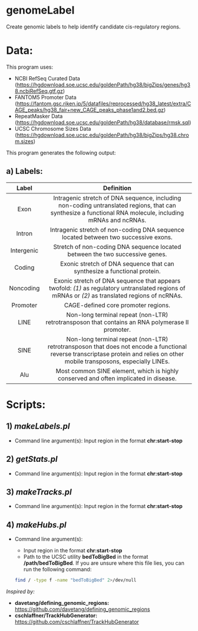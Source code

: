 # genomeLabel
Create genomic labels to help identify candidate cis-regulatory regions.

# Data:
This program uses:
- NCBI RefSeq Curated Data (https://hgdownload.soe.ucsc.edu/goldenPath/hg38/bigZips/genes/hg38.ncbiRefSeq.gtf.gz)
- FANTOM5 Promoter Data (https://fantom.gsc.riken.jp/5/datafiles/reprocessed/hg38_latest/extra/CAGE_peaks/hg38_fair+new_CAGE_peaks_phase1and2.bed.gz)
- RepeatMasker Data (https://hgdownload.soe.ucsc.edu/goldenPath/hg38/database/rmsk.sql)
- UCSC Chromosome Sizes Data (https://hgdownload.soe.ucsc.edu/goldenPath/hg38/bigZips/hg38.chrom.sizes)

This program generates the following output:
## a) Labels:

Label | Definition
:---: | :---:
Exon | Intragenic stretch of DNA sequence, including non-coding untranslated regions, that can synthesize a functional RNA molecule, including mRNAs and ncRNAs.
Intron |  Intragenic stretch of non-coding DNA sequence located between two successive exons.
Intergenic |  Stretch of non-coding DNA sequence located between the two successive genes.
Coding | Exonic stretch of DNA sequence that can synthesize a functional protein.
Noncoding | Exonic stretch of DNA sequence that appears twofold: *(1)* as regulatory untranslated regions of mRNAs or *(2)* as translated regions of ncRNAs.
Promoter | CAGE-defined core promoter regions.
LINE | Non-long terminal repeat (non-LTR) retrotransposon that contains an RNA polymerase II promoter.
SINE | Non-long terminal repeat (non-LTR) retrotransposon that does not encode a functional reverse transcriptase protein and relies on other mobile transposons, especially LINEs.
Alu | Most common SINE element, which is highly conserved and often implicated in disease.


# Scripts:
## 1) *makeLabels.pl*
- Command line argument(s): Input region in the format **chr:start-stop**

## 2) *getStats.pl*
- Command line argument(s): Input region in the format **chr:start-stop**

## 3) *makeTracks.pl*
- Command line argument(s): Input region in the format **chr:start-stop**

## 4) *makeHubs.pl*
- Command line argument(s):
  - Input region in the format **chr:start-stop**
  - Path to the UCSC utility **bedToBigBed** in the format **/path/bedToBigBed**. If you are unsure where this file lies, you can run the following command:
  
  ``` bash
  find / -type f -name "bedToBigBed" 2>/dev/null
  ```



*Inspired by:*
- **davetang/defining_genomic_regions:** https://github.com/davetang/defining_genomic_regions
- **cschlaffner/TrackHubGenerator:**  https://github.com/cschlaffner/TrackHubGenerator
